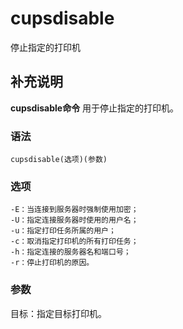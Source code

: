 cupsdisable
===

停止指定的打印机

## 补充说明

**cupsdisable命令** 用于停止指定的打印机。

### 语法  

```shell
cupsdisable(选项)(参数)
```

### 选项  

```shell
-E：当连接到服务器时强制使用加密；
-U：指定连接服务器时使用的用户名；
-u：指定打印任务所属的用户；
-c：取消指定打印机的所有打印任务；
-h：指定连接的服务器名和端口号；
-r：停止打印机的原因。
```

### 参数  

目标：指定目标打印机。


<!-- Linux命令行搜索引擎：https://jaywcjlove.github.io/linux-command/ -->